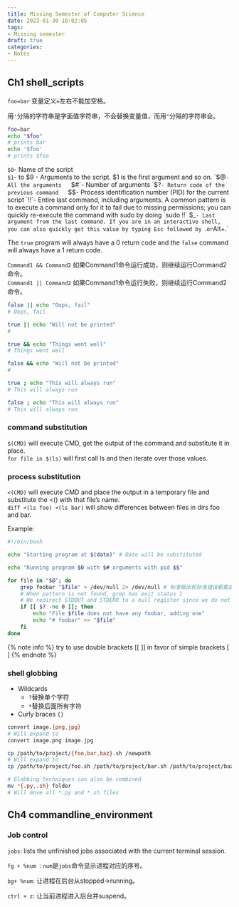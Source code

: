 ```yaml
---
title: Missing Semester of Computer Science
date: 2023-01-30 10:02:05
tags:
- Missing semester
draft: true
categories:
- Notes
---
```


## Ch1 shell_scripts

`foo=bar` 变量定义`=`左右不能加空格。

用`'`分隔的字符串是字面值字符串，不会替换变量值，而用`"`分隔的字符串会。

```bash
foo=bar
echo "$foo"
# prints bar
echo '$foo'
# prints $foo
```

`$0`- Name of the script  
`$1`- to $9 - Arguments to the script. $1 is the first argument and so on.  
`$@`- All the arguments  
`$#`- Number of arguments  
`$?`- Return code of the previous command  
`$$`- Process identification number (PID) for the current script  
`!!`- Entire last command, including arguments. A common pattern is to execute a command only for it to fail due to missing permissions; you can quickly re-execute the command with sudo by doing `sudo !!`  
`$_`- Last argument from the last command. If you are in an interactive shell, you can also quickly get this value by typing Esc followed by `.` or `Alt+.`


The `true` program will always have a 0 return code and the `false` command will always have a 1 return code.

`Command1 && Command2` 如果Command1命令运行成功，则继续运行Command2命令。  
`Command1 || Command2` 如果Command1命令运行失败，则继续运行Command2命令。

```bash
false || echo "Oops, fail"
# Oops, fail

true || echo "Will not be printed"
#

true && echo "Things went well"
# Things went well

false && echo "Will not be printed"
#

true ; echo "This will always run"
# This will always run

false ; echo "This will always run"
# This will always run
```

### command substitution

`$(CMD)` will execute CMD, get the output of the command and substitute it in place.  
`for file in $(ls)` will first call ls and then iterate over those values.

### process substitution

`<(CMD)` will execute CMD and place the output in a temporary file and substitute the <() with that file’s name.  
`diff <(ls foo) <(ls bar)` will show differences between files in dirs foo and bar.

Example:

```bash
#!/bin/bash

echo "Starting program at $(date)" # Date will be substituted

echo "Running program $0 with $# arguments with pid $$"

for file in "$@"; do
    grep foobar "$file" > /dev/null 2> /dev/null # 标准输出和标准错误都重定向到/dev/null
    # When pattern is not found, grep has exit status 1
    # We redirect STDOUT and STDERR to a null register since we do not care about them
    if [[ $? -ne 0 ]]; then
        echo "File $file does not have any foobar, adding one"
        echo "# foobar" >> "$file"
    fi
done
```

{% note info %}
try to use double brackets [[ ]] in favor of simple brackets [ ]
{% endnote %}

### shell globbing

- Wildcards
  - `?`替换单个字符
  - `*`替换后面所有字符
- Curly braces `{}`

```bash
convert image.{png,jpg}
# Will expand to
convert image.png image.jpg

cp /path/to/project/{foo,bar,baz}.sh /newpath
# Will expand to
cp /path/to/project/foo.sh /path/to/project/bar.sh /path/to/project/baz.sh /newpath

# Globbing techniques can also be combined
mv *{.py,.sh} folder
# Will move all *.py and *.sh files
```

## Ch4 commandline_environment

### Job control

`jobs`: lists the unfinished jobs associated with the current terminal session.

`fg + %num `: `num`是`jobs`命令显示进程对应的序号。

`bg+ %num`: 让进程在后台从stopped->running。

`ctrl + z`: 让当前进程进入后台并suspend。
